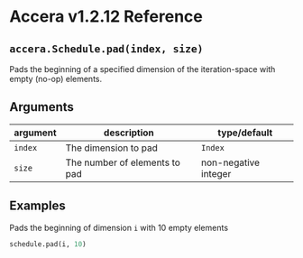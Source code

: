 [//]: # (Project: Accera)
[//]: # (Version: v1.2.12)

# Accera v1.2.12 Reference

## `accera.Schedule.pad(index, size)`
Pads the beginning of a specified dimension of the iteration-space with empty (no-op) elements.

## Arguments

argument | description | type/default
--- | --- | ---
`index` | The dimension to pad | `Index`
`size` | The number of elements to pad | non-negative integer

## Examples

Pads the beginning of dimension `i` with 10 empty elements

```python
schedule.pad(i, 10)
```

<div style="page-break-after: always;"></div>
